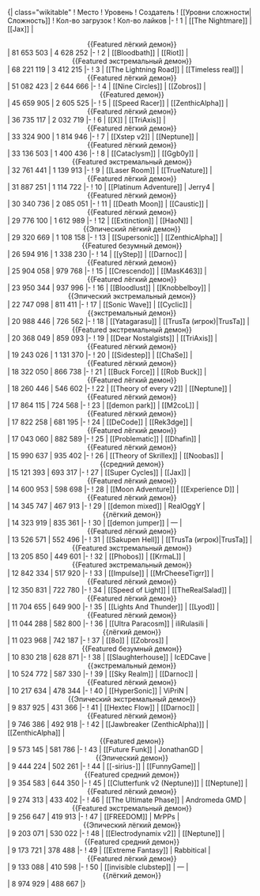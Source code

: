 {| class="wikitable"
! Место
! Уровень
! Создатель
! [[Уровни сложности|Сложность]]
! Кол-во загрузок
! Кол-во лайков
|-
! 1
| [[The Nightmare]]
| [[Jax]]
| <center>{{Featured лёгкий демон}}</center>
| 81 653 503
| 4 628 252
|-
! 2
| [[Bloodbath]]
| [[Riot]]
| <center>{{Featured экстремальный демон}}</center>
| 68 221 119
| 3 412 215
|-
! 3
| [[The Lightning Road]]
| [[Timeless real]]
| <center>{{Featured лёгкий демон}}</center>
| 51 082 423
| 2 644 666
|-
! 4
| [[Nine Circles]]
| [[Zobros]]
| <center>{{Featured демон}}</center>
| 45 659 905
| 2 605 525
|-
! 5
| [[Speed Racer]]
| [[ZenthicAlpha]]
| <center>{{Featured лёгкий демон}}</center>
| 36 735 117
| 2 032 719
|-
! 6
| [[X]]
| [[TriAxis]]
| <center>{{Featured лёгкий демон}}</center>
| 33 324 900
| 1 814 946
|-
! 7
| [[Xstep v2]]
| [[Neptune]]
| <center>{{Featured лёгкий демон}}</center>
| 33 136 503
| 1 400 436
|-
! 8
| [[Cataclysm]]
| [[Ggb0y]]
| <center>{{Featured экстремальный демон}}</center>
| 32 761 441
| 1 139 913
|-
! 9
| [[Laser Room]]
| [[TrueNature]]
| <center>{{Featured лёгкий демон}}</center>
| 31 887 251
| 1 114 722
|-
! 10
| [[Platinum Adventure]]
| Jerry4
| <center>{{Featured лёгкий демон}}</center>
| 30 340 736
| 2 085 051
|-
! 11
| [[Death Moon]]
| [[Caustic]]
| <center>{{Featured лёгкий демон}}</center>
| 29 776 100
| 1 612 989
|-
! 12
| [[Extinction]]
| [[HaoN]]
| <center>{{Эпический лёгкий демон}}</center>
| 29 320 669
| 1 108 158
|-
! 13
| [[Supersonic]]
| [[ZenthicAlpha]]
| <center>{{Featured безумный демон}}</center>
| 26 594 916
| 1 338 230
|-
! 14
| [[yStep]]
| [[Darnoc]]
| <center>{{Featured лёгкий демон}}</center>
| 25 904 058
| 979 768
|-
! 15
| [[Crescendo]]
| [[MasK463]]
| <center>{{Featured лёгкий демон}}</center>
| 23 950 344
| 937 996
|-
! 16
| [[Bloodlust]]
| [[Knobbelboy]]
| <center>{{Эпический экстремальный демон}}</center>
| 22 747 098
| 811 411
|-
! 17
| [[Sonic Wave]]
| [[Cyclic]]
| <center>{{экстремальный демон}}</center>
| 20 988 446
| 726 562
|-
! 18
| [[Yatagarasu]]
| [[TrusTa (игрок)|TrusTa]]
| <center>{{Featured экстремальный демон}}</center>
| 20 368 049
| 859 093
|-
! 19
| [[Dear Nostalgists]]
| [[TriAxis]]
| <center>{{Featured лёгкий демон}}</center>
| 19 243 026
| 1 131 370
|-
! 20
| [[Sidestep]]
| [[ChaSe]]
| <center>{{Featured лёгкий демон}}</center>
| 18 322 050
| 866 738
|-
! 21
| [[Buck Force]]
| [[Rob Buck]]
| <center>{{Featured лёгкий демон}}</center>
| 18 260 446
| 546 602
|-
! 22
| [[Theory of every v2]]
| [[Neptune]]
| <center>{{Featured лёгкий демон}}</center>
| 17 864 115
| 724 568
|-
! 23
| [[demon park]]
| [[M2coL]]
| <center>{{Featured лёгкий демон}}</center>
| 17 822 258
| 681 195
|-
! 24
| [[DeCode]]
| [[Rek3dge]]
| <center>{{Featured лёгкий демон}}</center>
| 17 043 060
| 882 589
|-
! 25
| [[Problematic]]
| [[Dhafin]]
| <center>{{Featured лёгкий демон}}</center>
| 15 990 637
| 935 402
|-
! 26
| [[Theory of Skrillex]]
| [[Noobas]]
| <center>{{средний демон}}</center>
| 15 121 393
| 693 317
|-
! 27
| [[Super Cycles]]
| [[Jax]]
| <center>{{Featured лёгкий демон}}</center>
| 14 600 953
| 598 698
|-
! 28
| [[Moon Adventure]]
| [[Experience D]]
| <center>{{Featured лёгкий демон}}</center>
| 14 345 747
| 467 913
|-
! 29
| [[demon mixed]]
| RealOggY
| <center>{{лёгкий демон}}</center>
| 14 323 919
| 835 361
|-
! 30
| [[demon jumper]]
| —
| <center>{{Featured лёгкий демон}}</center>
| 13 526 571
| 552 496
|-
! 31
| [[Sakupen Hell]]
| [[TrusTa (игрок)|TrusTa]]
| <center>{{Featured экстремальный демон}}</center>
| 13 205 850
| 449 601
|-
! 32
| [[Phobos]]
| [[KrmaL]]
| <center>{{Featured экстремальный демон}}</center>
| 12 842 334
| 517 920
|-
! 33
| [[Impulse]]
| [[MrCheeseTigrr]]
| <center>{{Featured лёгкий демон}}</center>
| 12 350 831
| 722 780
|-
! 34
| [[Speed of Light]]
| [[TheRealSalad]]
| <center>{{Featured лёгкий демон}}</center>
| 11 704 655
| 649 900
|-
! 35
| [[Lights And Thunder]]
| [[Lyod]]
| <center>{{Featured лёгкий демон}}</center>
| 11 044 288
| 582 800
|-
! 36
| [[Ultra Paracosm]]
| iIiRulasiIi
| <center>{{лёгкий демон}}</center>
| 11 023 968
| 742 187
|-
! 37
| [[8o]]
| [[Zobros]]
| <center>{{Featured безумный демон}}</center>
| 10 830 218
| 628 871
|-
! 38
| [[Slaughterhouse]]
| IcEDCave
| <center>{{экстремальный демон}}</center>
| 10 524 772
| 587 330
|-
! 39
| [[Sky Realm]]
| [[Darnoc]]
| <center>{{Featured лёгкий демон}}</center>
| 10 217 634
| 478 344
|-
! 40
| [[HyperSonic]]
| ViPriN
| <center>{{Эпический экстремальный демон}}</center>
| 9 837 925
| 431 366
|-
! 41
| [[Hextec Flow]]
| [[Darnoc]]
| <center>{{Featured лёгкий демон}}</center>
| 9 746 386
| 492 918
|-
! 42
| [[Jawbreaker (ZenthicAlpha)]]
| [[ZenthicAlpha]]
| <center>{{Featured демон}}</center>
| 9 573 145
| 581 786
|-
! 43
| [[Future Funk]]
| JonathanGD
| <center>{{Эпический демон}}</center>
| 9 444 224
| 502 261
|-
! 44
| [[-sirius-]]
| [[FunnyGame]]
| <center>{{Featured средний демон}}</center>
| 9 354 583
| 644 350
|-
! 45
| [[Clutterfunk v2 (Neptune)]]
| [[Neptune]]
| <center>{{Featured лёгкий демон}}</center>
| 9 274 313
| 433 402
|-
! 46
| [[The Ultimate Phase]]
| Andromeda GMD
| <center>{{Featured экстремальный демон}}</center>
| 9 256 647
| 419 913
|-
! 47
| [[FREEDOM]]
| MrPPs
| <center>{{Эпический лёгкий демон}}</center>
| 9 203 071
| 530 022
|-
! 48
| [[Electrodynamix v2]]
| [[Neptune]]
| <center>{{Featured средний демон}}</center>
| 9 173 721
| 378 488
|-
! 49
| [[Extreme Fantasy]]
| Rabbitical
| <center>{{Featured лёгкий демон}}</center>
| 9 133 088
| 410 598
|-
! 50
| [[invisible clubstep]]
| —
| <center>{{лёгкий демон}}</center>
| 8 974 929
| 488 667
|}